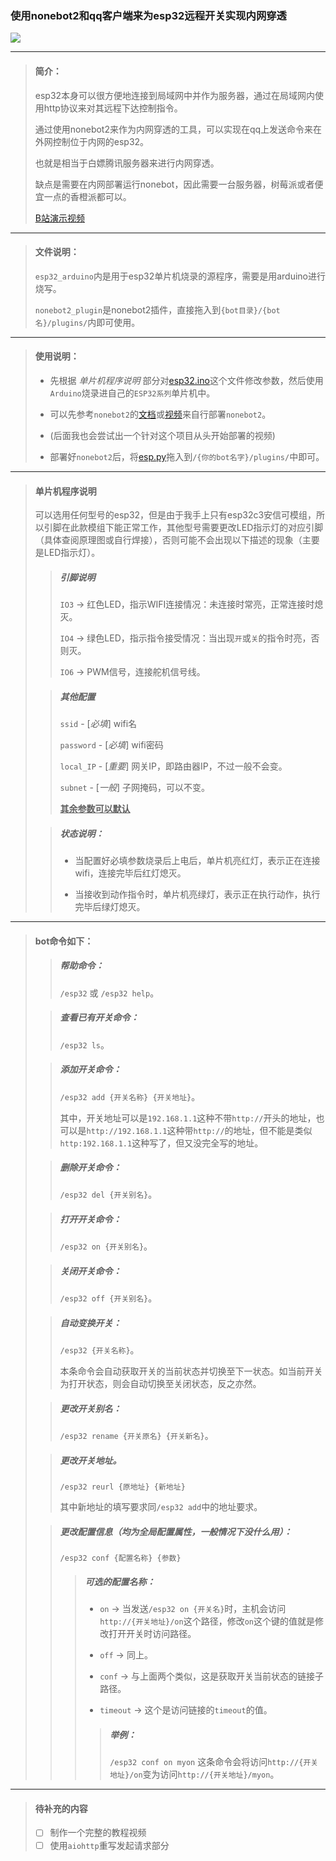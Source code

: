 ### 使用nonebot2和qq客户端来为esp32远程开关实现内网穿透

<a href="https://www.oscs1024.com/project/oscs/ppxxxg22/ESP32_WITH_NONEBOT2?ref=badge_small" alt="OSCS Status"><img src="https://www.oscs1024.com/platform/badge/ppxxxg22/ESP32_WITH_NONEBOT2.svg?size=small"/></a>

---

> #### 简介：
> 
> esp32本身可以很方便地连接到局域网中并作为服务器，通过在局域网内使用http协议来对其远程下达控制指令。
> 
> 通过使用nonebot2来作为内网穿透的工具，可以实现在qq上发送命令来在外网控制位于内网的esp32。
> 
> 也就是相当于白嫖腾讯服务器来进行内网穿透。
> 
> 缺点是需要在内网部署运行nonebot，因此需要一台服务器，树莓派或者便宜一点的香橙派都可以。
>
> [B站演示视频](https://www.bilibili.com/video/BV1gr4y1V7y8/)
---

> #### 文件说明：
> 
> `esp32_arduino`内是用于esp32单片机烧录的源程序，需要是用arduino进行烧写。
> 
> `nonebot2_plugin`是nonebot2插件，直接拖入到`{bot目录}/{bot名}/plugins/`内即可使用。

---

> #### 使用说明：
> + 先根据 _单片机程序说明_  部分对[esp32.ino](esp32_arduino/esp32.ino)这个文件修改参数，然后使用`Arduino`烧录进自己的`ESP32系列`单片机中。
> 
> + 可以先参考`nonebot2`的[文档](https://v2.nonebot.dev/docs/)或[视频](https://www.bilibili.com/video/BV1aZ4y1f7e2?vd_source=0d656b14ae90f1922a53cbbeeb23cc68)来自行部署`nonebot2`。
> 
> + (后面我也会尝试出一个针对这个项目从头开始部署的视频)
> 
> + 部署好`nonebot2`后，将[esp.py](nonebot2_plugin/esp.py)拖入到`/{你的bot名字}/plugins/`中即可。

---

> #### 单片机程序说明
> 
> 可以选用任何型号的esp32，但是由于我手上只有esp32c3安信可模组，所以引脚在此款模组下能正常工作，其他型号需要更改LED指示灯的对应引脚（具体查阅原理图或自行焊接），否则可能不会出现以下描述的现象（主要是LED指示灯）。
> 
> > ##### 引脚说明
> >
> > `IO3` -> 红色LED，指示WIFI连接情况：未连接时常亮，正常连接时熄灭。
> >
> > `IO4` -> 绿色LED，指示指令接受情况：当出现`开`或`关`的指令时亮，否则灭。
> >
> > `IO6` -> PWM信号，连接舵机信号线。
>
> > ##### 其他配置
> >
> > `ssid` - [_必填_]  wifi名
> >
> > `password` - [_必填_]  wifi密码
> >
> > `local_IP` - [_重要_] 网关IP，即路由器IP，不过一般不会变。
> >
> > `subnet` - [_一般_] 子网掩码，可以不变。
> >
> > __<u>其余参数可以默认</u>__
>
> 
> > ##### 状态说明：
> >
> > + 当配置好必填参数烧录后上电后，单片机亮红灯，表示正在连接wifi，连接完毕后红灯熄灭。
> >
> > + 当接收到动作指令时，单片机亮绿灯，表示正在执行动作，执行完毕后绿灯熄灭。

---
> #### bot命令如下：
> > ##### 帮助命令：
> >
> > `/esp32` 或 `/esp32 help`。
>
> > ##### 查看已有开关命令：
> >
> > `/esp32 ls`。
>
> > ##### 添加开关命令：
> >
> > `/esp32 add {开关名称} {开关地址}`。
> >
> > 其中，开关地址可以是`192.168.1.1`这种不带`http://`开头的地址，也可以是`http://192.168.1.1`这种带`http://`的地址，但不能是类似`http:192.168.1.1`这种写了，但又没完全写的地址。
>
> > ##### 删除开关命令：
> >
> > `/esp32 del {开关别名}`。
>
> > ##### 打开开关命令：
> >
> > `/esp32 on {开关别名}`。
>
> > ##### 关闭开关命令：
> >
> > `/esp32 off {开关别名}`。
>
> > ##### 自动变换开关：
> >
> > `/esp32 {开关名称}`。
> >
> > 本条命令会自动获取开关的当前状态并切换至下一状态。如当前开关为打开状态，则会自动切换至关闭状态，反之亦然。
>
> > ##### 更改开关别名：
> >
> > `/esp32 rename {开关原名} {开关新名}`。
>
> > ##### 更改开关地址。
> >
> > `/esp32 reurl {原地址} {新地址}`
> >
> > 其中新地址的填写要求同`/esp32 add`中的地址要求。
>
> > ##### 更改配置信息（均为全局配置属性，一般情况下没什么用）：
> >
> > `/esp32 conf {配置名称} {参数}`
> >
> > > ##### 可选的配置名称：
> > >
> > > + `on` -> 当发送`/esp32 on {开关名}`时，主机会访问`http://{开关地址}/on`这个路径，修改`on`这个键的值就是修改打开开关时访问路径。
> > >
> > > + `off` -> 同上。
> > >
> > > + `conf` -> 与上面两个类似，这是获取开关当前状态的链接子路径。
> > >
> > > + `timeout` -> 这个是访问链接的`timeout`的值。
> > >
> > > > ##### 举例：
> > > >
> > > > `/esp32 conf on myon` 这条命令会将访问`http://{开关地址}/on`变为访问`http://{开关地址}/myon`。

---

> #### 待补充的内容
>
> - [ ] 制作一个完整的教程视频
> - [ ] 使用`aiohttp`重写发起请求部分